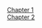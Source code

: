 [Chapter 1](https://stripe-freesia-fd4.notion.site/Chapter-1-b9479f69be9043fb87e4e701688b66e1?pvs=4)   
[Chapter 2](https://www.notion.so/Chapter-2-Numpy-6cd25b34c0b4482e8a6b22160c701fcb?pvs=4)
